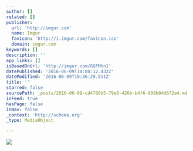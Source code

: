 ```yaml
---
author: []
related: []
publisher:
  url: 'http://imgur.com'
  name: Imgur
  favicon: 'http://i.imgur.com/favicon.ico'
  domain: imgur.com
keywords: []
description: ''
app_links: []
isBasedOnUrl: 'http://imgur.com/GGFMhn1'
datePublished: '2016-06-09T14:04:12.432Z'
dateModified: '2016-06-09T10:36:29.511Z'
title: ''
starred: false
sourcePath: _posts/2016-06-09-cd4760b5-79e6-426b-b4f6-908b84d672a4.md
inFeed: true
hasPage: false
inNav: false
_context: 'http://schema.org'
_type: MediaObject

---
```

<article style=""><img src="http://imgur.com/GGFMhn1.png" /></article>
